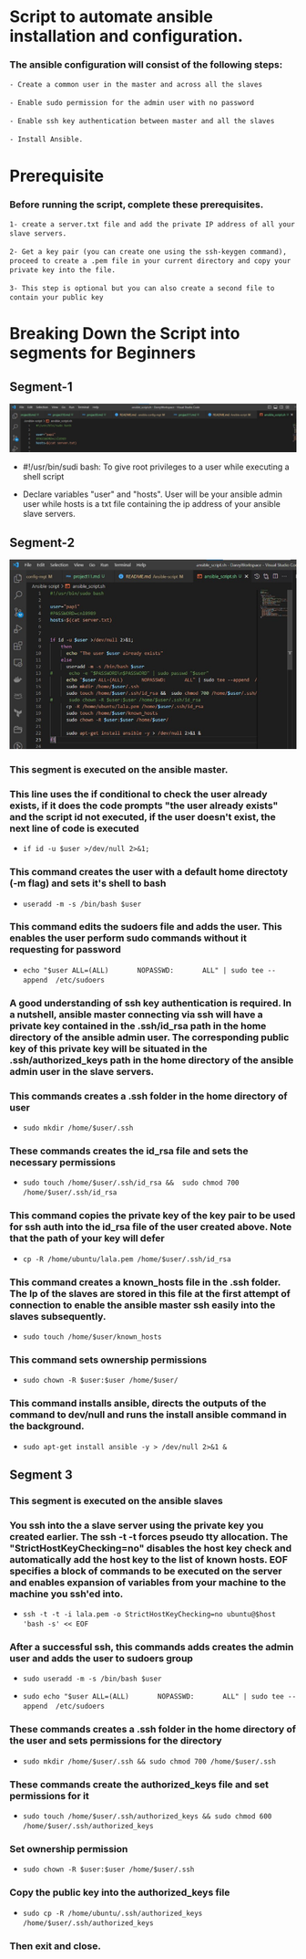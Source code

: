 
# Script to automate ansible installation and configuration.
### The ansible configuration will consist of the following steps:
```
- Create a common user in the master and across all the slaves

- Enable sudo permission for the admin user with no password

- Enable ssh key authentication between master and all the slaves

- Install Ansible.

```

# Prerequisite

### Before running the script, complete these prerequisites.
```
1- create a server.txt file and add the private IP address of all your slave servers.

2- Get a key pair (you can create one using the ssh-keygen command), proceed to create a .pem file in your current directory and copy your private key into the file.

3- This step is optional but you can also create a second file to contain your public key

```

# Breaking Down the Script into segments for Beginners

## Segment-1
![](./images/segment1.jpg) 

- #!/usr/bin/sudi bash: To give root privileges to a user while executing a shell script

- Declare variables "user" and "hosts". User will be your ansible admin user while hosts is a txt file containing the ip address of your ansible slave servers.

## Segment-2
![](./images/segment-2.jpg)

### This segment is executed on the ansible master.

### This line uses the if conditional to check the user already exists, if it does the code prompts "the user already exists" and the script id not executed, if the user doesn't exist, the next line of code is executed
- `if id -u $user >/dev/null 2>&1;`

### This command creates the user with a default home directoty (-m flag) and sets it's shell to bash

- `useradd -m -s /bin/bash $user`

### This command edits the sudoers file and adds the user. This enables the user perform sudo commands without it requesting for password

- `echo "$user ALL=(ALL)       NOPASSWD:       ALL" | sudo tee --append  /etc/sudoers`

### A good understanding of ssh key authentication is required. In a nutshell, ansible master connecting via ssh will have a private key contained in the .ssh/id_rsa path in the home directory of the ansible admin user. The corresponding public key of this private key will be situated in the .ssh/authorized_keys path in the home directory of the ansible admin user in the slave servers.

### This commands creates a .ssh folder in the home directory of user 

- `sudo mkdir /home/$user/.ssh`

### These commands creates the id_rsa file and sets the necessary permissions

- `sudo touch /home/$user/.ssh/id_rsa &&  sudo chmod 700 /home/$user/.ssh/id_rsa`

### This command copies the private key of the key pair to be used for ssh auth into the id_rsa file of the user created above. Note that the path of your key will defer

- `cp -R /home/ubuntu/lala.pem /home/$user/.ssh/id_rsa`

### This command creates a known_hosts file in the .ssh folder. The Ip of the slaves are stored in this file at the first attempt of connection to enable the ansible master ssh easily into the slaves subsequently.

- `sudo touch /home/$user/known_hosts`

### This command sets ownership permissions

- `sudo chown -R $user:$user /home/$user/`

### This command installs ansible, directs the outputs of the command to dev/null and runs the install ansible command in the background.

- `sudo apt-get install ansible -y > /dev/null 2>&1 &`

## Segment 3
### This segment is executed on the ansible slaves

### You ssh into the a slave server using the private key you created earlier. The ssh -t -t forces pseudo tty allocation. The "StrictHostKeyChecking=no" disables the host key check and automatically add the host key to the list of known hosts. EOF specifies a block of commands to be executed on the server and enables expansion of variables from your machine to the machine you ssh'ed into.

- `ssh -t -t -i lala.pem -o StrictHostKeyChecking=no ubuntu@$host 'bash -s' << EOF`

### After a successful ssh, this commands adds creates the admin user and adds the user to sudoers group

- `sudo useradd -m -s /bin/bash $user`

- `sudo echo "$user ALL=(ALL)       NOPASSWD:       ALL" | sudo tee --append  /etc/sudoers`

### These commands creates a .ssh folder in the home directory of the user and sets permissions for the directory

- `sudo mkdir /home/$user/.ssh && sudo chmod 700 /home/$user/.ssh`

### These commands create the authorized_keys file and set permissions for it

- `sudo touch /home/$user/.ssh/authorized_keys && sudo chmod 600 /home/$user/.ssh/authorized_keys`

### Set ownership permission

- `sudo chown -R $user:$user /home/$user/.ssh`

### Copy the public key into the authorized_keys file

- `sudo cp -R /home/ubuntu/.ssh/authorized_keys /home/$user/.ssh/authorized_keys`

### Then exit and close.

